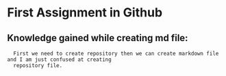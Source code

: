# First Assignment in Github 

## Knowledge gained while creating md file:
    
      First we need to create repository then we can create markdown file and I am just confused at creating 
      repository file. 



